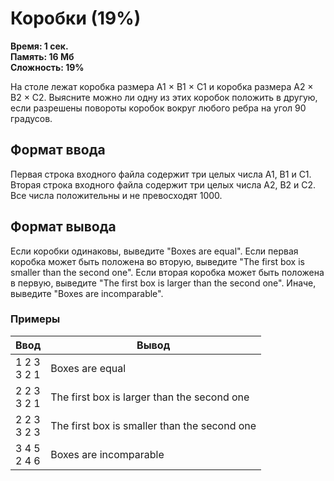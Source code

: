 <h1 class="title">Коробки (19%)</h1>
<p><b>Время: 1 сек.<br>Память: 16 Мб<br>Сложность: 19%</b></p>
<p>На столе лежат коробка размера A1 × B1 × C1 и коробка размера A2 × B2 × C2. Выясните можно ли одну из этих коробок положить в другую, если разрешены повороты коробок вокруг любого ребра на угол 90 градусов.</p>
<h2>Формат ввода</h2>
<p>Первая строка входного файла содержит три целых числа A1, B1 и C1. Вторая строка входного файла содержит три целых числа A2, B2 и C2. Все числа положительны и не превосходят 1000.</p>
<h2>Формат вывода</h2>
<p>Если коробки одинаковы, выведите "Boxes are equal". Если первая коробка может быть положена во вторую, выведите "The first box is smaller than the second one". Если вторая коробка может быть положена в первую, выведите "The first box is larger than the second one". Иначе, выведите "Boxes are incomparable".</p>
<h3>Примеры</h3>
<table class="sample-tests">
<thead>
    <tr>
        <th>Ввод</th>
        <th>Вывод</th>
    </tr>
</thead>
<tbody>
        <tr>
            <td>1 2 3<br>
                3 2 1</td>
            <td>Boxes are equal</td>
        </tr>
        <tr>
            <td>2 2 3<br>
                3 2 1</td>
            <td>The first box is larger than the second one</td>
        </tr>
        <tr>
            <td>2 2 3<br>
                3 2 3</td>
            <td>The first box is smaller than the second one</td>
        </tr>
        <tr>
            <td>3 4 5<br>
                2 4 6</td>
            <td>Boxes are incomparable</td>
        </tr>
    </tbody>
</table>

